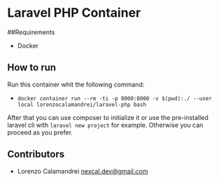 # Laravel PHP Container

##Requirements

- Docker

## How to run

Run this container whit the following command: 

- `docker container run --rm -ti -p 8000:8000 -v $(pwd):./ --user local lorenzocalamandrei/laravel-php bash`

After that you can use composer to initialize it or use the pre-installed laravel cli with `laravel new project` for example.
Otherwise you can proceed as you prefer.

## Contributors

- Lorenzo Calamandrei <nexcal.dev@gmail.com>
